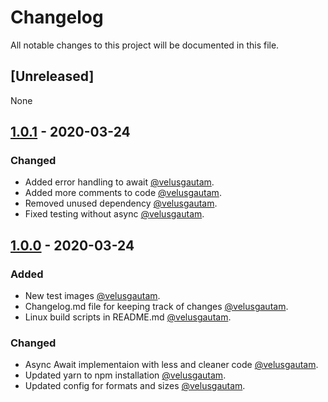 # Changelog

All notable changes to this project will be documented in this file.


## [Unreleased]
None

## [1.0.1] - 2020-03-24

### Changed
- Added error handling to await [@velusgautam](https://github.com/velusgautam).
- Added more comments to code [@velusgautam](https://github.com/velusgautam).
- Removed unused dependency [@velusgautam](https://github.com/velusgautam).
- Fixed testing without async [@velusgautam](https://github.com/velusgautam).

## [1.0.0] - 2020-03-24

### Added

- New test images [@velusgautam](https://github.com/velusgautam).
- Changelog.md file for keeping track of changes [@velusgautam](https://github.com/velusgautam).
- Linux build scripts in README.md [@velusgautam](https://github.com/velusgautam).

### Changed
- Async Await implementaion with less and cleaner code [@velusgautam](https://github.com/velusgautam).
- Updated yarn to npm installation [@velusgautam](https://github.com/velusgautam).
- Updated config for formats and sizes [@velusgautam](https://github.com/velusgautam).

[1.0.1]: https://github.com/comeon-stockholm/image-optimization/compare/v1.0.0...v1.0.1
[1.0.0]: https://github.com/comeon-stockholm/image-optimization/releases/tag/v1.0.0
